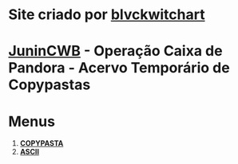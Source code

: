 # Site criado por [blvckwitchart](https://www.twitch.tv/blvckwitchart)
# [JuninCWB](https://www.twitch.tv/junincwb) - Operação Caixa de Pandora - Acervo Temporário de Copypastas

# Menus
<ol>
<li><b><a href="copypasta.md" target="_blank">COPYPASTA</a></b><br></li>
<li><b><a href="ascii.md" target="_blank">ASCII</a></b></li>
</ol>
